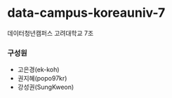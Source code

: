 # data-campus-koreauniv-7
데이터청년캠퍼스 고려대학교 7조

### 구성원
- 고은경(ek-koh)
- 권지혜(popo97kr)
- 강성권(SungKweon)
